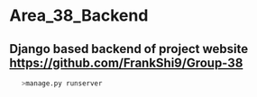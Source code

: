 # Area_38_Backend
## Django based backend of project website https://github.com/FrankShi9/Group-38
```python
   >manage.py runserver
```

